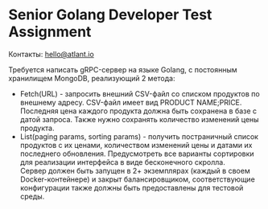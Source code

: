 # Senior Golang Developer Test Assignment
Контакты: hello@atlant.io

Требуется написать gRPC-сервер на языке Golang, с постоянным хранилищем MongoDB, реализующий 2 метода:
- Fetch(URL) - запросить внешний CSV-файл со списком продуктов по внешнему адресу. CSV-файл имеет вид PRODUCT NAME;PRICE. Последняя цена каждого продукта должна быть сохранена в базе с датой запроса. Также нужно сохранять количество изменений цены продукта.
- List(paging params, sorting params) - получить постраничный список продуктов с их ценами, количеством изменений цены и датами их последнего обновления. Предусмотреть все варианты сортировки для реализации интерфейса в виде бесконечного скролла.  
  Сервер должен быть запущен в 2+ экземплярах (каждый в своем Docker-контейнере) и закрыт балансировщиком, соответствующие конфигурации также должны быть предоставлены для тестовой среды.  